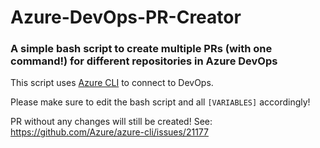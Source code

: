 # Azure-DevOps-PR-Creator

### A simple bash script to create multiple PRs (with one command!) for different repositories in Azure DevOps

This script uses [Azure CLI](https://docs.microsoft.com/en-us/cli/azure/?view=azure-cli-latest) to connect to DevOps.

Please make sure to edit the bash script and all ```[VARIABLES]``` accordingly!

PR without any changes will still be created! See: https://github.com/Azure/azure-cli/issues/21177
